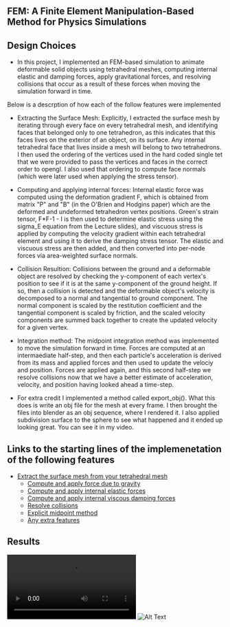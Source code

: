 ## FEM: A Finite Element Manipulation-Based Method for Physics Simulations

## Design Choices
- In this project, I implemented an FEM-based simulation to animate deformable solid objects using tetrahedral meshes, computing internal elastic and damping forces, apply gravitational forces, and resolving collisions that occur as a result of these forces when moving the simulation forward in time.

Below is a descrption of how each of the follow features were implemented
- Extracting the Surface Mesh: Explicitly, I extracted the surface mesh by iterating through every face on every tetrahedral mesh, and identifying faces that belonged only to one tetrahedron, as this indicates that this faces lives on the exterior of an object, on its surface. Any internal tetrahedral face that lives inside a mesh will belong to two tetrahedrons. I then used the ordering of the vertices used in the hard coded single tet that we were provided to pass the vertices and faces in the correct order to opengl. I also used that ordering to compute face normals (which were later used when applying the stress tensor).

- Computing and applying internal forces: Internal elastic force was computed using the deformation gradient F, which is obtained from matrix "P" and "B" (in the O'Brien and Hodgins paper) which are the deformed and undeformed tetrahedron vertex positions. Green's strain tensor, F*F-1 - I is then used to determine elastic stress using the sigma_E equation from the Lecture slides), and viscuous stress is applied by computing the velocity gradient within each tetrahedral element and using it to derive the damping stress tensor. The elastic and viscuous stress are then added, and then converted into per-node forces via area-weighted surface normals.

- Collision Resultion: Collisions between the ground and a deformable object are resolved by checking the y-component of each vertex's position to see if it is at the same y-component of the ground height. If so, then a collision is detected and the deformable object's velocity is decomposed to a normal and tangential to ground component. The normal component is scaled by the restitution coefficient and the tangential component is scaled by friction, and the scaled velocity components are summed back together to create the updated velocity for a given vertex. 

- Integration method: The midpoint integration method was implemented to move the simulation forward in time. Forces are computed at an intermaediate half-step, and then each particle's acceleration is derived from its mass and applied forces and then used to update the velociy and position. Forces are applied again, and this second half-step we resolve collisions now that we have a better estimate of acceleration, velocity, and position having looked ahead a time-step.

- For extra credit I implemented a method called export_obj(). What this does is write an obj file for the mesh at every frame. I then brought the files into blender as an obj sequence, where I rendered it. I also applied subdivision surface to the sphere to see what happened and it ended up looking great. You can see it in my video.

    
## Links to the starting lines of the implemenetation of the following features
- [Extract the surface mesh from your tetrahedral mesh](src/simulation.cpp#L26)
    - [Compute and apply force due to gravity](src/simulation.cpp#L201)
    - [Compute and apply internal elastic forces](src/simulation.cpp#L225)
    - [Compute and apply internal viscous damping forces](src/simulation.cpp#L225)
    - [Resolve collisions](src/simulation.cpp#L212)
    - [Explicit midpoint method](src/simulation.cpp#L264)
    - [Any extra features](src/simulation.cpp#L1)

## Results

![Alt Text](better-crop.mp4)
![Alt Text](gifs/good_render.gif)

